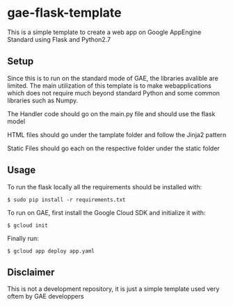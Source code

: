 # gae-flask-template
This is a simple template to create a web app on Google AppEngine Standard using Flask and Python2.7

## Setup
Since this is to run on the standard mode of GAE, the libraries avalible are limited. The main utilization of this template is to make webapplications which does not require much beyond standard Python and some common libraries such as Numpy.

The Handler code should go on the main.py file and should use the flask model

HTML files should go under the tamplate folder and follow the Jinja2 pattern

Static Files should go each on the respective folder under the static folder

## Usage

To run the flask locally all the requirements should be installed with:

    $ sudo pip install -r requirements.txt

To run on GAE, first install the Google Cloud SDK and initialize it with:

    $ gcloud init

Finally run:
 
    $ gcloud app deploy app.yaml

## Disclaimer

This is not a development repository, it is just a simple template used very oftem by GAE developpers 